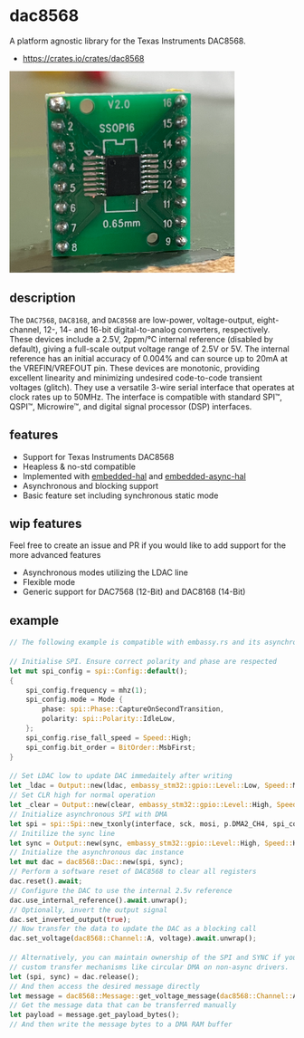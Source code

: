 # dac8568 

A platform agnostic library for the Texas Instruments DAC8568.

- https://crates.io/crates/dac8568

![dac8568](https://github.com/ostenning/images/blob/main/ssop16.png?raw=true)

## description

The `DAC7568`, `DAC8168`, and `DAC8568` are low-power, voltage-output, eight-channel, 12-, 14- and 16-bit digital-to-analog converters, respectively. These devices include a 2.5V, 2ppm/°C internal reference (disabled by default), giving a full-scale output voltage range of 2.5V or 5V. The internal reference has an initial accuracy of 0.004% and can source up to 20mA at the VREFIN/VREFOUT pin. These devices are monotonic, providing excellent linearity and minimizing undesired code-to-code transient voltages (glitch). They use a versatile 3-wire serial interface that operates at clock rates up to 50MHz. The interface is compatible with standard SPI™, QSPI™, Microwire™, and digital signal processor (DSP) interfaces.

## features

- Support for Texas Instruments DAC8568
- Heapless & no-std compatible
- Implemented with [embedded-hal](https://crates.io/crates/embedded-hal) and [embedded-async-hal](https://crates.io/crates/embedded-hal-async)
- Asynchronous and blocking support
- Basic feature set including synchronous static mode

## wip features

Feel free to create an issue and PR if you would like to add support for the more advanced features

- Asynchronous modes utilizing the LDAC line
- Flexible mode
- Generic support for DAC7568 (12-Bit) and DAC8168 (14-Bit)

## example

 
```rust
// The following example is compatible with embassy.rs and its asynchronous SPI

// Initialise SPI. Ensure correct polarity and phase are respected
let mut spi_config = spi::Config::default();
{
    spi_config.frequency = mhz(1);
    spi_config.mode = Mode {
        phase: spi::Phase::CaptureOnSecondTransition,
        polarity: spi::Polarity::IdleLow,
    };
    spi_config.rise_fall_speed = Speed::High;
    spi_config.bit_order = BitOrder::MsbFirst;
}

// Set LDAC low to update DAC immedaitely after writing
let _ldac = Output::new(ldac, embassy_stm32::gpio::Level::Low, Speed::Medium);
// Set CLR high for normal operation
let _clear = Output::new(clear, embassy_stm32::gpio::Level::High, Speed::Medium);
// Initialize asynchronous SPI with DMA
let spi = spi::Spi::new_txonly(interface, sck, mosi, p.DMA2_CH4, spi_config);
// Initilize the sync line
let sync = Output::new(sync, embassy_stm32::gpio::Level::High, Speed::High);
// Initialize the asynchronous dac instance
let mut dac = dac8568::Dac::new(spi, sync);
// Perform a software reset of DAC8568 to clear all registers
dac.reset().await;
// Configure the DAC to use the internal 2.5v reference
dac.use_internal_reference().await.unwrap();
// Optionally, invert the output signal
dac.set_inverted_output(true);
// Now transfer the data to update the DAC as a blocking call
dac.set_voltage(dac8568::Channel::A, voltage).await.unwrap();

// Alternatively, you can maintain ownership of the SPI and SYNC if you need to use
// custom transfer mechanisms like circular DMA on non-async drivers.
let (spi, sync) = dac.release();
// And then access the desired message directly
let message = dac8568::Message::get_voltage_message(dac8568::Channel::A, voltage, false);
// Get the message data that can be transferred manually
let payload = message.get_payload_bytes();
// And then write the message bytes to a DMA RAM buffer
```

